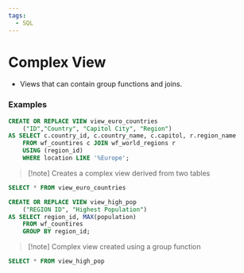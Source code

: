 ```yaml
---
tags:
  - SQL
---
```


# Complex View
- Views that can contain group functions and joins.


### Examples
```SQL
CREATE OR REPLACE VIEW view_euro_countries
	("ID","Country", "Capitol City", "Region")
AS SELECT c.country_id, c.country_name, c.capitol, r.region_name
	FROM wf_countires c JOIN wf_world_regions r
	USING (region_id)
	WHERE location LIKE '%Europe';
```
>[!note] Creates a complex view derived from two tables

```SQL
SELECT * FROM view_euro_countries
```


```SQL
CREATE OR REPLACE VIEW view_high_pop
	("REGION ID", "Highest Population")
AS SELECT region_id, MAX(population)
	FROM wf_countires
	GROUP BY region_id;
```
>[!note] Complex view created using a group function

```SQL
SELECT * FROM view_high_pop
```
